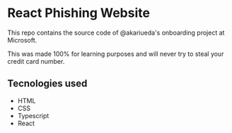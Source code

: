 # React Phishing Website

This repo contains the source code of @akariueda's onboarding project at Microsoft.

This was made 100% for learning purposes and will never try to steal your credit card number.

## Tecnologies used

- HTML
- CSS
- Typescript
- React
